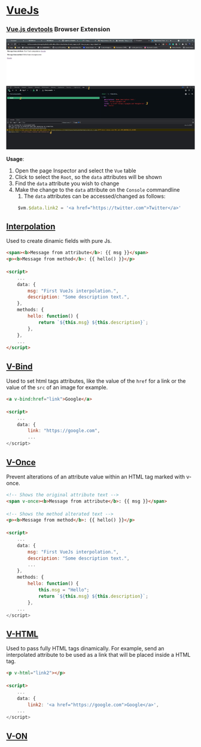 # [VueJs](https://vuejs.org/)

### [Vue.js devtools](https://chrome.google.com/webstore/detail/vuejs-devtools/ljjemllljcmogpfapbkkighbhhppjdbg/related?hl=pt-BR) Browser Extension

![VueJsDevtools_BrowserExtension_UsageExample](../img/VueJsDevtools_BrowserExtension_UsageExample.jpg)

**Usage**:
1. Open the page Inspector and select the `Vue` table
2. Click to select the `Root`, so the `data` attributes will be shown
3. Find the `data` attribute you wish to change
4. Make the change to the `data` attribute on the `Console` commandline
   1. The `data` attributes can be accessed/changed as follows:
   ```js
    $vm.$data.link2 = '<a href="https://twitter.com">Twitter</a>'
   ```

## [Interpolation](https://v3.vuejs.org/guide/template-syntax.html#interpolations)

Used to create dinamic fields with pure Js.

```html
<span><b>Message from attribute</b>: {{ msg }}</span>
<p><b>Message from method</b>: {{ hello() }}</p>

<script>
    ...
    data: {
        msg: "First VueJs interpolation.",
        description: "Some description text.",
    },
    methods: {
        hello: function() {
            return `${this.msg} ${this.description}`;
        },
    },
    ...
</script>

```

## [V-Bind](https://v3.vuejs.org/api/directives.html#v-bind)

Used to set html tags attributes, like the value of the `href` for a link or the
value of the `src` of an image for example.

```html
<a v-bind:href="link">Google</a>

<script>
    ...
    data: {
        link: "https://google.com",
        ...
</script>
```

## [V-Once](https://v3.vuejs.org/api/directives.html#v-once)

Prevent alterations of an attribute value within an HTML tag marked with v-once.

```html
<!-- Shows the original attribute text -->
<span v-once><b>Message from attribute</b>: {{ msg }}</span>

<!-- Shows the method alterated text -->
<p><b>Message from method</b>: {{ hello() }}</p>

<script>
    ...
    data: {
        msg: "First VueJs interpolation.",
        description: "Some description text.",
        ...
    },
    methods: {
        hello: function() {
            this.msg = "Hello";
            return `${this.msg} ${this.description}`;
        },
    ...
</script>
```

## [V-HTML](https://v3.vuejs.org/api/directives.html#v-html)

Used to pass fully HTML tags dinamically. For example, send an interpolated
attribute to be used as a link that will be placed inside a HTML tag.

```html
<p v-html="link2"></p>

<script>
    ...
    data: {
        link2: '<a href="https://google.com">Google</a>',
    ...
</script>
```

## [V-ON](https://v3.vuejs.org/api/directives.html#v-on)

